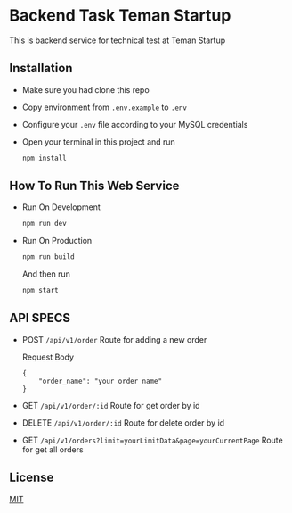 # Backend Task Teman Startup

This is backend service for technical test at Teman Startup

## Installation 

- Make sure you had clone this repo
- Copy environment from `.env.example` to `.env`
- Configure your `.env` file according to your MySQL credentials
- Open your terminal in this project and run 

	```bash
	npm install
	```

## How To Run This Web Service

- Run On Development

	```bash
	npm run dev
	```

- Run On Production

	```bash
	npm run build
	```

	And then run

	```bash
	npm start
	```

## API SPECS

- POST `/api/v1/order` Route for adding a new order

	Request Body

	```
	{
		"order_name": "your order name"
	}
	```

- GET `/api/v1/order/:id` Route for get order by id

- DELETE `/api/v1/order/:id` Route for delete order by id

- GET `/api/v1/orders?limit=yourLimitData&page=yourCurrentPage` Route for get all orders

## License
[MIT](https://choosealicense.com/licenses/mit/)